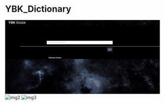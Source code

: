 # YBK_Dictionary
![img1](https://github.com/yagmurbarank/YBK_Dictionary/blob/main/img1.png)
![img2](http://https://github.com/yagmurbarank/YBK_Dictionary/blob/main/img2.jpg)
![img3](http://https://github.com/yagmurbarank/YBK_Dictionary/blob/main/img3.jpg)
